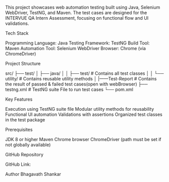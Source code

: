 This project showcases web automation testing built using Java, Selenium WebDriver, TestNG, and Maven. The test cases are designed for the INTERVUE QA Intern Assessment, focusing on functional flow and UI validations.

Tech Stack

Programming Language: Java
Testing Framework: TestNG
Build Tool: Maven
Automation Tool: Selenium WebDriver
Browser: Chrome (via ChromeDriver)


Project Structure

src/
├── test/
│   ├── java/
│   │   ├── test/       # Contains all test classes
│   │   └── utility/    # Contains reusable utility methods
│
|——Test-Report # Contains the result of passed & failed test cases(open with webBrowser)
├── testng.xml # TestNG suite File to run test cases
└── pom.xml

Key Features

Execution using TestNG suite file
Modular utility methods for reusability
Functional UI automation
Validations with assertions
Organized test classes in the test package


Prerequisites

JDK 8 or higher
Maven
Chrome browser
ChromeDriver (path must be set if not globally available)


GitHub Repository

GitHub Link:

Author
Bhagavath Shankar
